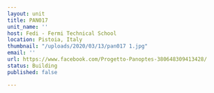 ```yaml
---
layout: unit
title: PAN017
unit_name: ''
host: Fedi - Fermi Technical School
location: Pistoia, Italy
thumbnail: "/uploads/2020/03/13/pan017 1.jpg"
email: ''
url: https://www.facebook.com/Progetto-Panoptes-380648309413428/
status: Building
published: false

---
```

